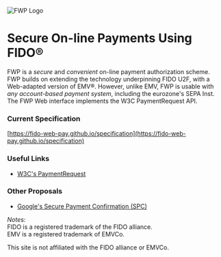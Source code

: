 ![FWP Logo](https://fido-web-pay.github.io/specification/images/fwp.svg)
# Secure On-line Payments Using FIDO&reg;
FWP is a _secure_ and _convenient_ on-line payment authorization scheme.
FWP builds on extending the technology underpinning FIDO&nbsp;U2F,
with a Web-adapted version of EMV&reg;.
However, unlike EMV, FWP is usable with _any account-based
payment system_, including the eurozone's SEPA Inst.
The FWP Web interface implements the W3C PaymentRequest API.

### Current Specification
[https://fido-web-pay.github.io/specification](https://fido-web-pay.github.io/specification)

### Useful Links
- [W3C's PaymentRequest](https://www.w3.org/TR/payment-request/)

### Other Proposals
- [Google's Secure Payment Confirmation (SPC)](https://github.com/rsolomakhin/secure-payment-confirmation)

_Notes:_<br>
FIDO is a registered trademark of the FIDO alliance.<br>
EMV is a registered trademark of EMVCo.

This site is not affiliated with the FIDO alliance or EMVCo.
